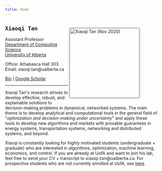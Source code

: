 ```yaml
---
title: Home
---
```


<div>
<img alt="Xiaoqi Tan (Nov 2020)" src="/img/xiaoqi_blue.jpg" style="max-width:240px; min-width:220px; float:right; box-shadow: 0px 0px 5px #275D38; margin: 25px 60px 10px 5px" width="230"/>
</div>

## `Xiaoqi Tan`

Assistant Professor \
[Department of Computing Science](https://www.ualberta.ca/computing-science/index.html)\
[University of Alberta](https://www.ualberta.ca/index.html)

Office: Athabasca Hall 303\
Email: $\textsf{xiaoqi.tan@ualberta.ca}$

[Bio](/bio) | [Google Scholar](https://scholar.google.com/citations?user=drR_WcAAAAAJ&hl=en&sortby=pubdate)


---

>
Xiaoqi Tan's research strives to develop effective, robust, and explainable solutions to decision-making problems in dynamical, networked systems. The main theme is to develop  analytical and computational tools in the general field of "_optimization and decision-making under uncertainty_" and apply these tools to develop new algorithms and markets with provable guarantees in  energy systems, transportation systems, networking and distributed systems, and beyond. 

>
Xiaoqi is constantly looking for highly motivated students (undergraduate + graduate) who are interested in algorithms, optimization, machine learning, economics, and control. If you are already at UofA and want to join his lab, feel free to send your CV + transcript to $\textsf{𝗑𝗂𝖺𝗈𝗊𝗂.𝗍𝖺𝗇@𝗎𝖺𝗅𝖻𝖾𝗋𝗍𝖺.𝖼𝖺}$. For prospective students who are not currently enrolled at UofA, see [here](/prospectivegrads). 


<!-- If you are interested in working with Xiaoqi as an undergraduate, graduate, or postdoc, click [here](https://sodalab.ca) for current openings in his lab. -->


<!-- If you are interested in working with him, click [here](https://sodalab.ca) for current openings in his lab. -->


<!-- 
Lately, research in his lab focuses primarily on online optimization and mechanism design, with particular emphasis on exploring the interplay between algorithms, incentives (for modeling strategic behaviors), and data for online decision-making in the presence of uncertainty and self-interested agents. 

<mark> **Prospective Students** </mark>:  For more details about Xiaoqi’s research, or if you are interested in working with him as an undergraduate, graduate, or postdoc, see his research website - [**SODALab @ UofA**](https://sodalab.ca). -->

<!-- <mark>**`Openings`**</mark>: The [SODA Lab @ UofA](https://sodalab.ca) is currently seeking a Postdoctoral Research Fellow for a range of (algorithms + systems)-related research projects on: i) online / stochastic optimization, ii) mechanism / market design, and iii) dynamical / multi-agent systems. Experience in power systems, electricity markets, and network economics is a plus but not required. Interested candidates should email their CV + one representative publication to Dr. [Xiaoqi Tan](https://xiaoqitan.org) ($ \textsf{xiaoqi.tan@ualberta.ca} $). 
If you are interested in working with him as an undergraduate, graduate, or postdoc, see [here](/join). 
-->
